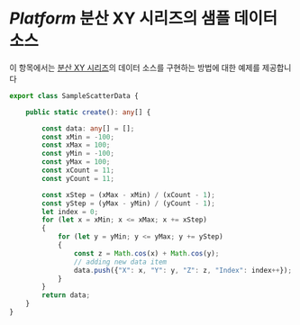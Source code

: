 ﻿---
제목: 데이터 차트 구성 요소 - 네이티브 $Platform$ | $ProductName$
_description: 컴포지트 차트 뷰를 만들기 위해 동일한 플롯 영역에 여러 개의 시각적 요소 인스턴스를 표시하는 데이터 차트를 만듭니다.
_keywords: $ProductName$, $Platform$, Native $Platform$ Components Suite, Native $Platform$ Controls, Native $Platform$ Components, Native $Platform$ Components Library, $Platform$ Chart, $Platform$ Data Chart Control, $Platform$ Data Chart Example, $Platform$ Data Chart Component, $Platform$ Data Chart
_language: kr
---
# $Platform$ 분산 XY 시리즈의 샘플 데이터 소스

이 항목에서는 [분산 XY 시리즈](data-chart-type-range-series.md)의 데이터 소스를 구현하는 방법에 대한 예제를 제공합니다


```ts
export class SampleScatterData {

    public static create(): any[] {

        const data: any[] = [];
        const xMin = -100;
        const xMax = 100;
        const yMin = -100;
        const yMax = 100;
        const xCount = 11;
        const yCount = 11;

        const xStep = (xMax - xMin) / (xCount - 1);
        const yStep = (yMax - yMin) / (yCount - 1);
        let index = 0;
        for (let x = xMin; x <= xMax; x += xStep)
        {
            for (let y = yMin; y <= yMax; y += yStep)
            {
                const z = Math.cos(x) + Math.cos(y);
                // adding new data item
                data.push({"X": x, "Y": y, "Z": z, "Index": index++});
            }
        }
        return data;
    }
}
```
